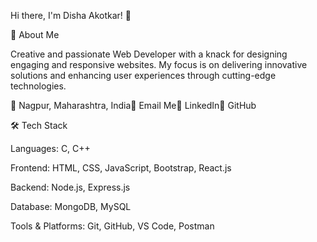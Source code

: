 
Hi there, I'm Disha Akotkar! 👋

🚀 About Me

Creative and passionate Web Developer with a knack for designing engaging and responsive websites. My focus is on delivering innovative solutions and enhancing user experiences through cutting-edge technologies.

📍 Nagpur, Maharashtra, India📩 Email Me🔗 LinkedIn🐙 GitHub

🛠️ Tech Stack

Languages: C, C++

Frontend: HTML, CSS, JavaScript, Bootstrap, React.js

Backend: Node.js, Express.js

Database: MongoDB, MySQL

Tools & Platforms: Git, GitHub, VS Code, Postman



